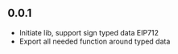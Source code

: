 ## 0.0.1

- Initiate lib, support sign typed data EIP712
- Export all needed function around typed data
